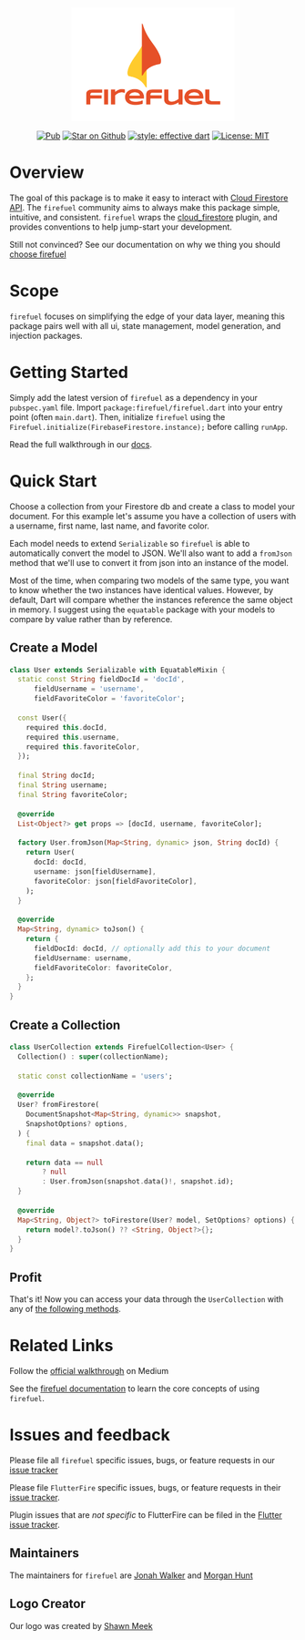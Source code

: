 <p align="center">
<img src="https://raw.githubusercontent.com/SupposedlySam/firefuel/main/docs/assets/firefuel_logo.png" height="200" alt="firefuel" />
</p>

<p align="center">
<a href="https://pub.dev/packages/firefuel"><img src="https://img.shields.io/pub/v/firefuel.svg" alt="Pub"></a>
<a href="https://github.com/SupposedlySam/firefuel"><img src="https://img.shields.io/github/stars/SupposedlySam/firefuel.svg?style=flat&logo=github&colorB=deeppink&label=stars" alt="Star on Github"></a>
<a href="https://github.com/tenhobi/effective_dart"><img src="https://img.shields.io/badge/style-effective_dart-40c4ff.svg" alt="style: effective dart"></a>
<a href="https://opensource.org/licenses/MIT"><img src="https://img.shields.io/badge/license-MIT-purple.svg" alt="License: MIT"></a>
</p>

# Overview

The goal of this package is to make it easy to interact with [Cloud Firestore API](https://firebase.google.com/docs/firestore/). The `firefuel` community aims to always make this package simple, intuitive, and consistent. `firefuel` wraps the [cloud_firestore](https://pub.dev/packages/cloud_firestore) plugin, and provides conventions to help jump-start your development. 

Still not convinced? See our documentation on why we thing you should [choose firefuel](https://firefuel.dev/#/whyfirefuel)

# Scope
`firefuel` focuses on simplifying the edge of your data layer, meaning this package pairs well with all ui, state management, model generation, and injection packages.

# Getting Started

Simply add the latest version of `firefuel` as a dependency in your `pubspec.yaml` file. Import `package:firefuel/firefuel.dart` into your entry point (often `main.dart`). Then, initialize `firefuel` using the `Firefuel.initialize(FirebaseFirestore.instance);` before calling `runApp`.

Read the full walkthrough in our [docs](https://firefuel.dev/#/gettingstarted?id=installation).

# Quick Start

Choose a collection from your Firestore db and create a class to model your document. For this example let's assume you have a collection of users with a username, first name, last name, and favorite color. 

Each model needs to extend `Serializable` so `firefuel` is able to automatically convert the model to JSON. We'll also want to add a `fromJson` method that we'll use to convert it from json into an instance of the model.

Most of the time, when comparing two models of the same type, you want to know whether the two instances have identical values. However, by default, Dart will compare whether the instances reference the same object in memory. I suggest using the `equatable` package with your models to compare by value rather than by reference.

## Create a Model

```dart
class User extends Serializable with EquatableMixin {
  static const String fieldDocId = 'docId',
      fieldUsername = 'username',
      fieldFavoriteColor = 'favoriteColor';

  const User({
    required this.docId,
    required this.username,
    required this.favoriteColor,
  });

  final String docId;
  final String username;
  final String favoriteColor;

  @override
  List<Object?> get props => [docId, username, favoriteColor];

  factory User.fromJson(Map<String, dynamic> json, String docId) {
    return User(
      docId: docId,
      username: json[fieldUsername],
      favoriteColor: json[fieldFavoriteColor],
    );
  }

  @override
  Map<String, dynamic> toJson() {
    return {
      fieldDocId: docId, // optionally add this to your document
      fieldUsername: username,
      fieldFavoriteColor: favoriteColor,
    };
  }
}
```

## Create a Collection

```dart
class UserCollection extends FirefuelCollection<User> {
  Collection() : super(collectionName);
  
  static const collectionName = 'users';

  @override
  User? fromFirestore(
    DocumentSnapshot<Map<String, dynamic>> snapshot,
    SnapshotOptions? options,
  ) {
    final data = snapshot.data();

    return data == null
        ? null
        : User.fromJson(snapshot.data()!, snapshot.id);
  }

  @override
  Map<String, Object?> toFirestore(User? model, SetOptions? options) {
    return model?.toJson() ?? <String, Object?>{};
  }
}
```

## Profit
That's it! Now you can access your data through the `UserCollection` with any of [the following methods](https://pub.dev/documentation/firefuel/latest/firefuel/FirefuelCollection-class.html).

# Related Links

Follow the [official walkthrough](https://supposedlysam.medium.com/firefuel-basics-e4d97f1685c9) on Medium 

See the [firefuel documentation](https://firefuel.dev/#/coreconcepts) to learn the core concepts of using `firefuel`.


# Issues and feedback

Please file all `firefuel` specific issues, bugs, or feature requests in our [issue tracker](https://github.com/SupposedlySam/firefuel/issues)

Please file `FlutterFire` specific issues, bugs, or feature requests in their [issue tracker](https://github.com/FirebaseExtended/flutterfire/issues/new).

Plugin issues that are *not specific* to FlutterFire can be filed in the [Flutter issue tracker](https://github.com/flutter/flutter/issues/new).


## Maintainers

The maintainers for `firefuel` are [Jonah Walker](https://github.com/SupposedlySam) and 
[Morgan Hunt](https://github.com/mrgnhnt96)

## Logo Creator

Our logo was created by [Shawn Meek](https://shawnmeek.com/)